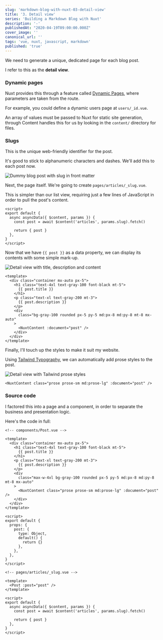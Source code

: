 ```yaml
---
slug: 'markdown-blog-with-nuxt-03-detail-view'
title: '3. Detail view'
series: 'Building a Markdown Blog with Nuxt'
description: '-'
publishedAt: "2020-04-19T09:00:00.000Z"
cover_image: ''
canonical_url: ''
tags: 'vue, nuxt, javascript, markdown'
published: 'true'
---
```


We need to generate a unique, dedicated page for each blog post. 

I refer to this as the **detail view**.

### Dynamic pages

Nuxt provides this through a feature called [Dynamic Pages](https://nuxtjs.org/examples/routing-dynamic-pages/), where parameters are taken from the route. 

For example, you could define a dynamic users page at `users/_id.vue`.

An array of values must be passed to Nuxt for static site generation, through Content handles this for us by looking in the `content/` directory for files.

### Slugs 

This is the unique web-friendly identifier for the post. 

It's good to stick to alphanumeric characters and dashes. We'll add this to each post now.

![Dummy blog post with slug in front matter](https://dev-to-uploads.s3.amazonaws.com/uploads/articles/agfoc02bktbexgi6olik.png)

Next, the page itself. We're going to create `pages/articles/_slug.vue`.

This is simpler than our list view, requiring just a few lines of JavaScript in order to pull the post's content.

```vue
<script>
export default {
  async asyncData({ $content, params }) {
    const post = await $content('articles', params.slug).fetch()

    return { post }
  },
}
</script>
```

Now that we have `{{ post }}` as a data property, we can display its contents with some simple mark-up.

![Detail view with title, description and content](https://dev-to-uploads.s3.amazonaws.com/uploads/articles/5zmduebq8hy3npsv8m5x.png)

```vue
<template>
  <div class="container mx-auto px-5">
    <h1 class="text-4xl text-gray-100 font-black mt-5">
      {{ post.title }}
    </h1>
    <p class="text-xl text-gray-200 mt-3">
      {{ post.description }}
    </p>
    <div
      class="bg-gray-100 rounded px-5 py-5 md:px-8 md:py-8 mt-8 mx-auto"
    >
      <NuxtContent :document="post" />
    </div>
  </div>
</template>

```

Finally, I'll touch up the styles to make it suit my website.

Using [Tailwind Typography](https://www.npmjs.com/package/@tailwindcss/typography), we can automatically add prose styles to the post.

![Detail view with Tailwind prose styles](https://dev-to-uploads.s3.amazonaws.com/uploads/articles/m4sm0mb2748g896guz9n.png)

```vue
<NuxtContent class="prose prose-sm md:prose-lg" :document="post" />
```

### Source code

I factored this into a page and a component, in order to separate the business and presentation logic.

Here's the code in full:

```vue
<!-- components/Post.vue -->

<template>
  <div class="container mx-auto px-5">
    <h1 class="text-4xl text-gray-100 font-black mt-5">
      {{ post.title }}
    </h1>
    <p class="text-xl text-gray-200 mt-3">
      {{ post.description }}
    </p>
    <div
      class="max-w-4xl bg-gray-100 rounded px-5 py-5 md:px-8 md:py-8 mt-8 mx-auto"
    >
      <NuxtContent class="prose prose-sm md:prose-lg" :document="post" />
    </div>
  </div>
</template>

<script>
export default {
  props: {
    post: {
      type: Object,
      default() {
        return {}
      },
    },
  },
}
</script>
```

```vue
<!-- pages/articles/_slug.vue -->

<template>
  <Post :post="post" />
</template>

<script>
export default {
  async asyncData({ $content, params }) {
    const post = await $content('articles', params.slug).fetch()

    return { post }
  },
}
</script>
```
